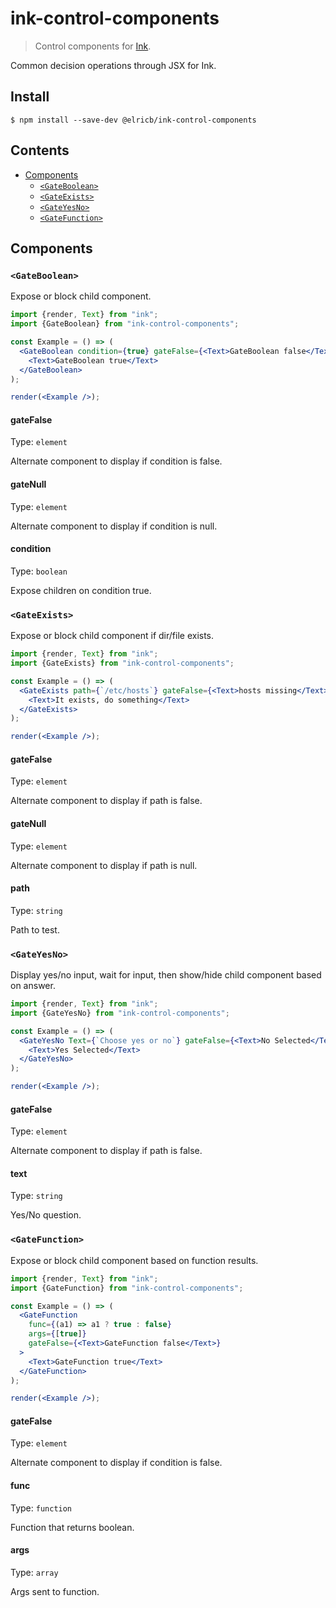 # ink-control-components

> Control components for [Ink](https://github.com/vadimdemedes/ink).

Common decision operations through JSX for Ink.

## Install

```
$ npm install --save-dev @elricb/ink-control-components
```

## Contents

- [Components](#components)
  - [`<GateBoolean>`](#gateboolean)
  - [`<GateExists>`](#gateexists)
  - [`<GateYesNo>`](#gateyesno)
  - [`<GateFunction>`](#gatefunction)

## Components


### `<GateBoolean>`

Expose or block child component.

```jsx
import {render, Text} from "ink";
import {GateBoolean} from "ink-control-components";

const Example = () => (
  <GateBoolean condition={true} gateFalse={<Text>GateBoolean false</Text>}>
    <Text>GateBoolean true</Text>
  </GateBoolean>
);

render(<Example />);
```

#### gateFalse

Type: `element`

Alternate component to display if condition is false.

#### gateNull

Type: `element`

Alternate component to display if condition is null.

#### condition

Type: `boolean`

Expose children on condition true.


### `<GateExists>`

Expose or block child component if dir/file exists.

```jsx
import {render, Text} from "ink";
import {GateExists} from "ink-control-components";

const Example = () => (
  <GateExists path={`/etc/hosts`} gateFalse={<Text>hosts missing</Text>}>
    <Text>It exists, do something</Text>
  </GateExists>
);

render(<Example />);
```

#### gateFalse

Type: `element`

Alternate component to display if path is false.

#### gateNull

Type: `element`

Alternate component to display if path is null.

#### path 

Type: `string`

Path to test.


### `<GateYesNo>`

Display yes/no input, wait for input, then show/hide child component based on answer.

```jsx
import {render, Text} from "ink";
import {GateYesNo} from "ink-control-components";

const Example = () => (
  <GateYesNo Text={`Choose yes or no`} gateFalse={<Text>No Selected</Text>}>
    <Text>Yes Selected</Text>
  </GateYesNo>
);

render(<Example />);
```

#### gateFalse

Type: `element`

Alternate component to display if path is false.

#### text 

Type: `string`

Yes/No question.


### `<GateFunction>`

Expose or block child component based on function results.

```jsx
import {render, Text} from "ink";
import {GateFunction} from "ink-control-components";

const Example = () => (
  <GateFunction
    func={(a1) => a1 ? true : false}
    args={[true]}
    gateFalse={<Text>GateFunction false</Text>}
  >
    <Text>GateFunction true</Text>
  </GateFunction>
);

render(<Example />);
```

#### gateFalse

Type: `element`

Alternate component to display if condition is false.

#### func

Type: `function`

Function that returns boolean.

#### args

Type: `array`

Args sent to function.

